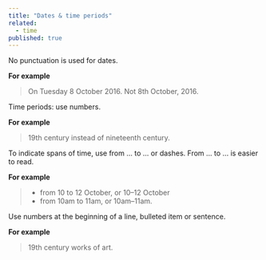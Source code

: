 ```yaml
---
title: "Dates & time periods"
related:
  - time
published: true
---
```


No punctuation is used for dates.

**For example**

> On Tuesday 8 October 2016. Not 8th October, 2016.

Time periods: use numbers.

**For example**

> 19th century instead of nineteenth century.

To indicate spans of time, use from ... to ... or dashes. From ... to ... is easier to read.

**For example**

> - from 10 to 12 October, or 10–12 October
> - from 10am to 11am, or 10am–11am.

Use numbers at the beginning of a line, bulleted item or sentence.

**For example**

> 19th century works of art.
